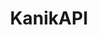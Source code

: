 ---
description: build container images as a service
shortname: kanik
timestamp: Fri, 04 Feb 2022 17:09:45 GMT
title: KanikAPI
tool/software: KanikAPI
uuid: 8340f07a-6914-4257-9e77-8bca1350e6ab
website_link: '?'
---
